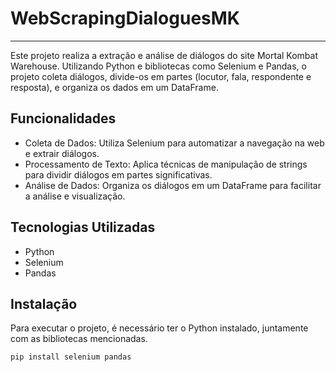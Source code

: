 # WebScrapingDialoguesMK
______________________
Este projeto realiza a extração e análise de diálogos do site Mortal Kombat Warehouse. Utilizando Python e bibliotecas como Selenium e Pandas, o projeto coleta diálogos, divide-os em partes (locutor, fala, respondente e resposta), e organiza os dados em um DataFrame.

## Funcionalidades
- Coleta de Dados: Utiliza Selenium para automatizar a navegação na web e extrair diálogos.
- Processamento de Texto: Aplica técnicas de manipulação de strings para dividir diálogos em partes significativas.
- Análise de Dados: Organiza os diálogos em um DataFrame para facilitar a análise e visualização.

## Tecnologias Utilizadas
- Python
- Selenium
- Pandas

## Instalação
Para executar o projeto, é necessário ter o Python instalado, juntamente com as bibliotecas mencionadas.

```bash
pip install selenium pandas
